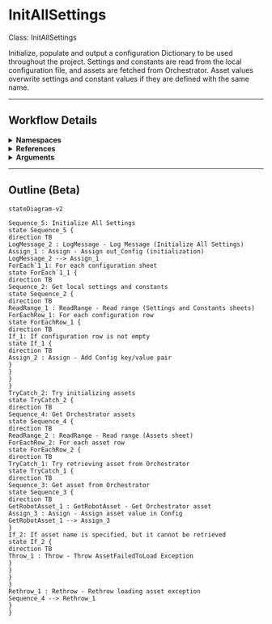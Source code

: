 # InitAllSettings
Class: InitAllSettings

Initialize, populate and output a configuration Dictionary to be used throughout the project. 
Settings and constants are read from the local configuration file, and assets are fetched from Orchestrator. 
Asset values overwrite settings and constant values if they are defined with the same name.

<hr />

## Workflow Details
<details>
    <summary>
    <b>Namespaces</b>
    </summary>
    - System
- System.Activities
- System.Activities.DynamicUpdate
- System.Activities.Statements
- System.Collections
- System.Collections.Generic
- System.Collections.ObjectModel
- System.ComponentModel
- System.Data
- System.Linq
- System.Linq.Expressions
- System.Reflection
- System.Runtime.InteropServices
- System.Runtime.Serialization
- System.Text
- System.Xml.Serialization
- UiPath.Core
- UiPath.Core.Activities
- UiPath.Excel

</details>
<details>
    <summary>
    <b>References</b>
    </summary>
    - Microsoft.Bcl.AsyncInterfaces
- Microsoft.CSharp
- NPOI
- PresentationFramework
- System
- System.Activities
- System.ComponentModel
- System.ComponentModel.Composition
- System.ComponentModel.Primitives
- System.ComponentModel.TypeConverter
- System.Core
- System.Data
- System.Data.Common
- System.Linq
- System.Memory
- System.ObjectModel
- System.Private.CoreLib
- System.Private.Xml
- System.Reflection.Metadata
- System.Runtime.Serialization
- System.ServiceModel
- System.ServiceModel.Activities
- System.ValueTuple
- System.Xaml
- System.Xml
- System.Xml.Linq
- UiPath.Excel
- UiPath.Excel.Activities
- UiPath.Studio.Constants
- UiPath.System.Activities
- UiPath.System.Activities.Design
- WindowsBase

</details>
<details>
    <summary>
    <b>Arguments</b>
    </summary>
    <table><tr><th>Name</th><th>Direction</th><th>Type</th><th>Description</th></tr><tr><td>out_Config</td><td>OutArgument</td><td>scg:Dictionary<x:String, x:Object></td><td>Dictionary structure to store configuration data of the process (settings, constants and assets).</td></tr><tr><td>in_ConfigFile</td><td>InArgument</td><td>x:String</td><td>Path to the configuration file that defines settings, constants and assets.</td></tr><tr><td>in_ConfigSheets</td><td>InArgument</td><td>s:String[]</td><td>Names of the sheets corresponding to settings and constants in the configuration file.</td></tr></table>
</details>

<hr />

## Outline (Beta)

```mermaid
stateDiagram-v2

Sequence_5: Initialize All Settings
state Sequence_5 {
direction TB
LogMessage_2 : LogMessage - Log Message (Initialize All Settings)
Assign_1 : Assign - Assign out_Config (initialization)
LogMessage_2 --> Assign_1
ForEach`1_1: For each configuration sheet
state ForEach`1_1 {
direction TB
Sequence_2: Get local settings and constants
state Sequence_2 {
direction TB
ReadRange_1 : ReadRange - Read range (Settings and Constants sheets)
ForEachRow_1: For each configuration row
state ForEachRow_1 {
direction TB
If_1: If configuration row is not empty
state If_1 {
direction TB
Assign_2 : Assign - Add Config key/value pair
}
}
}
}
TryCatch_2: Try initializing assets
state TryCatch_2 {
direction TB
Sequence_4: Get Orchestrator assets
state Sequence_4 {
direction TB
ReadRange_2 : ReadRange - Read range (Assets sheet)
ForEachRow_2: For each asset row
state ForEachRow_2 {
direction TB
TryCatch_1: Try retrieving asset from Orchestrator
state TryCatch_1 {
direction TB
Sequence_3: Get asset from Orchestrator
state Sequence_3 {
direction TB
GetRobotAsset_1 : GetRobotAsset - Get Orchestrator asset
Assign_3 : Assign - Assign asset value in Config
GetRobotAsset_1 --> Assign_3
}
If_2: If asset name is specified, but it cannot be retrieved
state If_2 {
direction TB
Throw_1 : Throw - Throw AssetFailedToLoad Exception
}
}
}
}
Rethrow_1 : Rethrow - Rethrow loading asset exception
Sequence_4 --> Rethrow_1
}
}
```